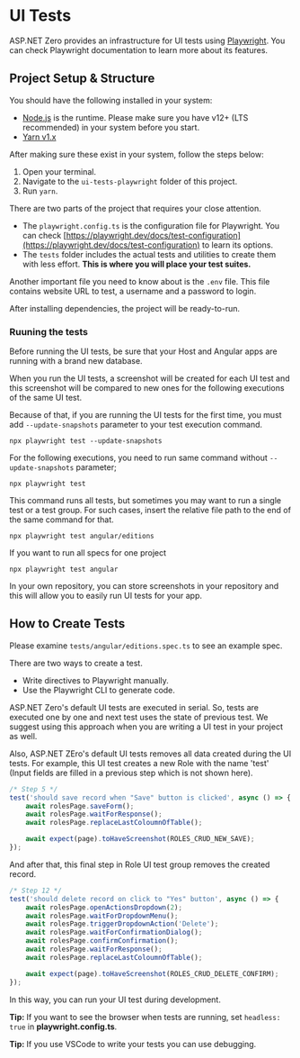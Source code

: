# UI Tests

ASP.NET Zero provides an infrastructure for UI tests using [Playwright](https://playwright.dev/). You can check Playwright documentation to learn more about its features.

## Project Setup & Structure

You should have the following installed in your system:

- [Node.js](https://nodejs.org/en/) is the runtime. Please make sure you have v12+ (LTS recommended) in your system before you start.
- [Yarn v1.x](https://classic.yarnpkg.com/lang/en/)

After making sure these exist in your system, follow the steps below:

1. Open your terminal.
2. Navigate to the `ui-tests-playwright` folder of this project.
3. Run `yarn`.

There are two parts of the project that requires your close attention.

- The `playwright.config.ts` is the configuration file for Playwright. You can check [https://playwright.dev/docs/test-configuration](https://playwright.dev/docs/test-configuration) to learn its options.
- The `tests` folder includes the actual tests and utilities to create them with less effort. **This is where you will place your test suites.**

Another important file you need to know about is the `.env` file. This file contains website URL to test, a username and a password to login. 

After installing dependencies, the project will be ready-to-run.

### Ruuning the tests

Before running the UI tests, be sure that your Host and Angular apps are running with a brand new database.

When you run the UI tests, a screenshot will be created for each UI test and this screenshot will be compared to new ones for the following executions of the same UI test. 

Because of that, if you are running the UI tests for the first time, you must add `--update-snapshots` parameter to your test execution command.

```shell
npx playwright test --update-snapshots
```

For the following executions, you need to run same command without `--update-snapshots` parameter;

```shell
npx playwright test
```

This command runs all tests, but sometimes you may want to run a single test or a test group. For such cases, insert the relative file path to the end of the same command for that.

```shell
npx playwright test angular/editions
```

If you want to run all specs for one project

```shell
npx playwright test angular
```

In your own repository, you can store screenshots in your repository and this will allow you to easily run UI tests for your app.

## How to Create Tests

Please examine `tests/angular/editions.spec.ts` to see an example spec.

There are two ways to create a test.

- Write directives to Playwright manually.
- Use the Playwright CLI to generate code.

ASP.NET Zero's default UI tests are executed in serial. So, tests are executed one by one and next test uses the state of previous test. We suggest using this approach when you are writing a UI test in your project as well.

Also, ASP.NET ZEro's default UI tests removes all data created during the UI tests. For example, this UI test creates a new Role with the name 'test' (Input fields are filled in a previous step which is not shown here). 

````typescript
/* Step 5 */
test('should save record when "Save" button is clicked', async () => {
    await rolesPage.saveForm();
    await rolesPage.waitForResponse();
    await rolesPage.replaceLastColoumnOfTable();

    await expect(page).toHaveScreenshot(ROLES_CRUD_NEW_SAVE);
});
````

And after that, this final step in Role UI test group removes the created record.

````typescript
/* Step 12 */
test('should delete record on click to "Yes" button', async () => {
    await rolesPage.openActionsDropdown(2);
    await rolesPage.waitForDropdownMenu();
    await rolesPage.triggerDropdownAction('Delete');
    await rolesPage.waitForConfirmationDialog();
    await rolesPage.confirmConfirmation();
    await rolesPage.waitForResponse();
    await rolesPage.replaceLastColoumnOfTable();

    await expect(page).toHaveScreenshot(ROLES_CRUD_DELETE_CONFIRM);
});
````

In this way, you can run your UI test during development.

**Tip:** If you want to see the browser when tests are running, set `headless: true` in **playwright.config.ts**.

**Tip:** If you use VSCode to write your tests you can use debugging.

